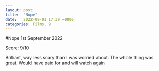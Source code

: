 ```yaml
---
layout: post
title:  "Nope"
date:   2022-09-01 17:39 +0000
categories: Films, 9
---
```


#Nope
1st September 2022

Score: 9/10 

Brilliant, way less scary than I was worried about. The whole thing was great. Would have paid for and will watch again
